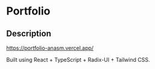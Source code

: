 
# Portfolio

## Description

https://portfolio-anasm.vercel.app/

Built using React + TypeScript + Radix-UI + Tailwind CSS.